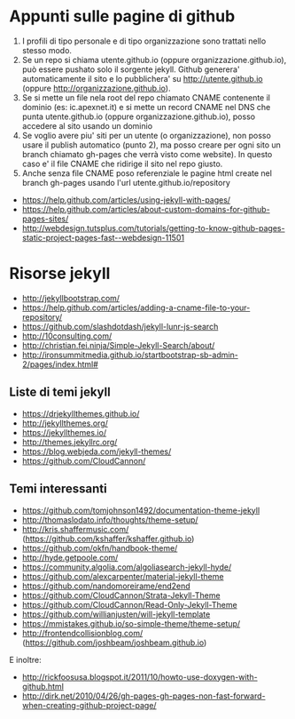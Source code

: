 Appunti sulle pagine di github
===
1. I profili di tipo personale e di tipo organizzazione sono trattati nello stesso modo.
2. Se un repo si chiama utente.github.io (oppure organizzazione.github.io), può essere pushato solo il sorgente jekyll. Github generera' automaticamente il sito e lo pubblichera' su http://utente.github.io (oppure http://organizzazione.github.io). 
3. Se si mette un file nela root del repo chiamato CNAME contenente il dominio (es: ic.apexnet.it) e si mette un record CNAME nel DNS che punta utente.github.io (oppure organizzazione.github.io), posso accedere al sito usando un dominio
4. Se voglio avere piu' siti per un utente (o organizzazione), non posso usare il publish automatico (punto 2), ma posso creare per ogni sito un branch chiamato gh-pages che verrà visto come website). In questo caso e' il file CNAME che ridirige il sito nel repo giusto.
5. Anche senza file CNAME poso referenziale le pagine html create nel branch gh-pages usando l'url utente.github.io/repository

* https://help.github.com/articles/using-jekyll-with-pages/
* https://help.github.com/articles/about-custom-domains-for-github-pages-sites/
* http://webdesign.tutsplus.com/tutorials/getting-to-know-github-pages-static-project-pages-fast--webdesign-11501


Risorse jekyll
====

* http://jekyllbootstrap.com/
* https://help.github.com/articles/adding-a-cname-file-to-your-repository/
* https://github.com/slashdotdash/jekyll-lunr-js-search
* http://10consulting.com/
* http://christian.fei.ninja/Simple-Jekyll-Search/about/
* http://ironsummitmedia.github.io/startbootstrap-sb-admin-2/pages/index.html#

Liste di temi jekyll
---
* https://drjekyllthemes.github.io/
* http://jekyllthemes.org/
* https://jekyllthemes.io/
* http://themes.jekyllrc.org/
* https://blog.webjeda.com/jekyll-themes/
* https://github.com/CloudCannon/


Temi interessanti
---
* https://github.com/tomjohnson1492/documentation-theme-jekyll
* http://thomaslodato.info/thoughts/theme-setup/
* http://kris.shaffermusic.com/  (https://github.com/kshaffer/kshaffer.github.io)
* https://github.com/okfn/handbook-theme/
* http://hyde.getpoole.com/
* https://community.algolia.com/algoliasearch-jekyll-hyde/
* https://github.com/alexcarpenter/material-jekyll-theme
* https://github.com/nandomoreirame/end2end
* https://github.com/CloudCannon/Strata-Jekyll-Theme
* https://github.com/CloudCannon/Read-Only-Jekyll-Theme
* https://github.com/willianjusten/will-jekyll-template
* https://mmistakes.github.io/so-simple-theme/theme-setup/
* http://frontendcollisionblog.com/ (https://github.com/joshbeam/joshbeam.github.io)

E inoltre: 
* http://rickfoosusa.blogspot.it/2011/10/howto-use-doxygen-with-github.html
* http://dirk.net/2010/04/26/gh-pages-gh-pages-non-fast-forward-when-creating-github-project-page/
